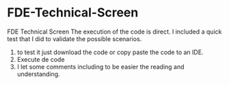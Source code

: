 # FDE-Technical-Screen
FDE Technical Screen
The execution of the code is direct.
I included a quick test that I did to validate the possible scenarios.

1) to test it just download the code or copy paste the code to an IDE.
2) Execute de code
3) I let some comments including to be easier the reading and understanding.
